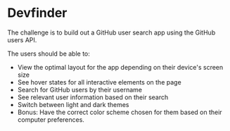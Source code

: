 # Devfinder 

The challenge is to build out a GitHub user search app using the GitHub users API.

The users should be able to:

* View the optimal layout for the app depending on their device's screen size
* See hover states for all interactive elements on the page
* Search for GitHub users by their username
* See relevant user information based on their search
* Switch between light and dark themes
* Bonus: Have the correct color scheme chosen for them based on their computer preferences.